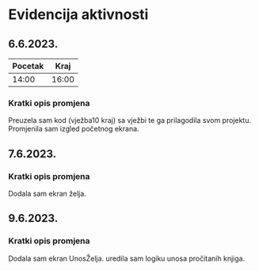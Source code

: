 # Evidencija aktivnosti
## 6.6.2023.
Pocetak | Kraj
------- | ----
14:00   | 16:00
### Kratki opis promjena
Preuzela sam kod (vježba10 kraj) sa vježbi te ga prilagodila svom projektu. Promjenila sam izgled početnog ekrana.

## 7.6.2023.
### Kratki opis promjena
Dodala sam ekran želja.

## 9.6.2023.
### Kratki opis promjena
Dodala sam ekran UnosŽelja. uredila sam logiku unosa pročitanih knjiga. 

